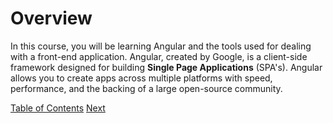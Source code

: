 # Overview

In this course, you will be learning Angular and the tools used for dealing with a front-end application. Angular, created by Google, is a client-side framework designed for building **Single Page Applications** (SPA's). Angular allows you to create apps across multiple platforms with speed, performance, and the backing of a large open-source community.

[Table of Contents](./README.md)
[Next](./2.md)
